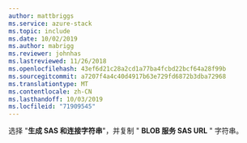 ```yaml
---
author: mattbriggs
ms.service: azure-stack
ms.topic: include
ms.date: 10/02/2019
ms.author: mabrigg
ms.reviewer: johnhas
ms.lastreviewed: 11/26/2018
ms.openlocfilehash: 43ef6d21c28a2cd1a77ba4fcbd22bcf64a28f99b
ms.sourcegitcommit: a7207f4a4c40d4917b63e729fd6872b3dba72968
ms.translationtype: MT
ms.contentlocale: zh-CN
ms.lasthandoff: 10/03/2019
ms.locfileid: "71909545"
---
```

选择 "**生成 SAS 和连接字符串**"，并复制 " **BLOB 服务 SAS URL** " 字符串。